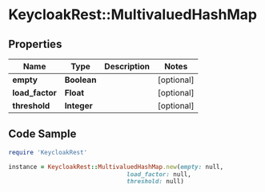 # KeycloakRest::MultivaluedHashMap

## Properties

Name | Type | Description | Notes
------------ | ------------- | ------------- | -------------
**empty** | **Boolean** |  | [optional] 
**load_factor** | **Float** |  | [optional] 
**threshold** | **Integer** |  | [optional] 

## Code Sample

```ruby
require 'KeycloakRest'

instance = KeycloakRest::MultivaluedHashMap.new(empty: null,
                                 load_factor: null,
                                 threshold: null)
```


